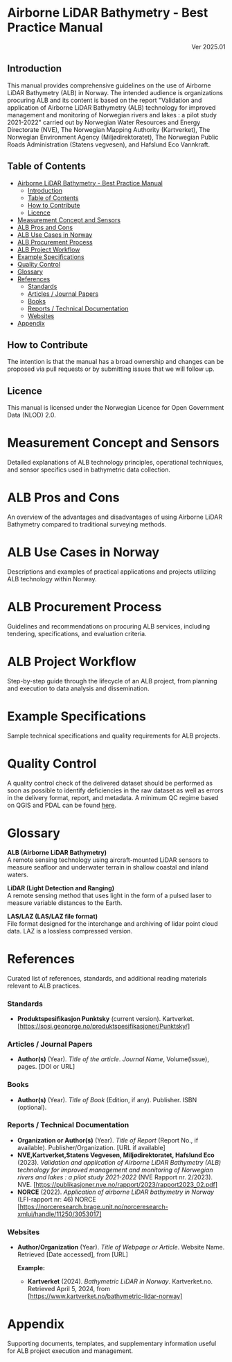# Airborne LiDAR Bathymetry - Best Practice Manual
<div style="text-align: right"> Ver 2025.01 </div>

## Introduction
This manual provides comprehensive guidelines on the use of Airborne LiDAR Bathymetry (ALB) in Norway. The intended audience is organizations procuring ALB and its content is based on the report "Validation and application of Airborne LiDAR Bathymetry (ALB) technology for improved management and monitoring of Norwegian rivers and lakes : a pilot study 2021-2022" carried out by Norwegian Water Resources and Energy Directorate (NVE), The Norwegian Mapping Authority (Kartverket), The Norwegian Environment Agency (Miljødirektoratet), The Norwegian Public Roads Administration (Statens vegvesen), and Hafslund Eco Vannkraft.

## Table of Contents
- [Airborne LiDAR Bathymetry - Best Practice Manual](#airborne-lidar-bathymetry---best-practice-manual)
  - [Introduction](#introduction)
  - [Table of Contents](#table-of-contents)
  - [How to Contribute](#how-to-contribute)
  - [Licence](#licence)
- [Measurement Concept and Sensors](#measurement-concept-and-sensors)
- [ALB Pros and Cons](#alb-pros-and-cons)
- [ALB Use Cases in Norway](#alb-use-cases-in-norway)
- [ALB Procurement Process](#alb-procurement-process)
- [ALB Project Workflow](#alb-project-workflow)
- [Example Specifications](#example-specifications)
- [Quality Control](#quality-control)
- [Glossary](#glossary)
- [References](#references)
    - [Standards](#standards)
    - [Articles / Journal Papers](#articles--journal-papers)
    - [Books](#books)
    - [Reports / Technical Documentation](#reports--technical-documentation)
    - [Websites](#websites)
- [Appendix](#appendix)

## How to Contribute
The intention is that the manual has a broad ownership and changes can be proposed via pull requests or by submitting issues that we will follow up.

## Licence
This manual is licensed under the Norwegian Licence for Open Government Data (NLOD) 2.0.

# Measurement Concept and Sensors
Detailed explanations of ALB technology principles, operational techniques, and sensor specifics used in bathymetric data collection.

# ALB Pros and Cons
An overview of the advantages and disadvantages of using Airborne LiDAR Bathymetry compared to traditional surveying methods.

# ALB Use Cases in Norway
Descriptions and examples of practical applications and projects utilizing ALB technology within Norway.

# ALB Procurement Process
Guidelines and recommendations on procuring ALB services, including tendering, specifications, and evaluation criteria.

# ALB Project Workflow
Step-by-step guide through the lifecycle of an ALB project, from planning and execution to data analysis and dissemination.

# Example Specifications
Sample technical specifications and quality requirements for ALB projects.

# Quality Control 
A quality control check of the delivered dataset should be performed as soon as possible to identify deficiencies in the raw dataset as well as errors in the delivery format, report, and metadata. A minimum QC regime based on QGIS and PDAL can be found [here](/qc/ALB_QC_Steps.md).

# Glossary
**ALB (Airborne LiDAR Bathymetry)**  
A remote sensing technology using aircraft-mounted LiDAR sensors to measure seafloor and underwater terrain in shallow coastal and inland waters.

**LiDAR (Light Detection and Ranging)**  
A remote sensing method that uses light in the form of a pulsed laser to measure variable distances to the Earth.

**LAS/LAZ (LAS/LAZ file format)**  
File format designed for the interchange and archiving of lidar point cloud data. LAZ is a lossless compressed version. 

# References
Curated list of references, standards, and additional reading materials relevant to ALB practices.

### Standards
- **Produktspesifikasjon Punktsky** (current version). Kartverket. [https://sosi.geonorge.no/produktspesifikasjoner/Punktsky/] 

### Articles / Journal Papers
- **Author(s)** (Year). *Title of the article*. _Journal Name_, Volume(Issue), pages. [DOI or URL]

### Books
- **Author(s)** (Year). *Title of Book* (Edition, if any). Publisher. ISBN (optional).

### Reports / Technical Documentation
- **Organization or Author(s)** (Year). *Title of Report* (Report No., if available). Publisher/Organization. [URL if available]
- **NVE,Kartverket,Statens Vegvesen, Miljødirektoratet, Hafslund Eco** (2023). *Validation and application of Airborne LiDAR Bathymetry (ALB) technology for improved management and monitoring of Norwegian rivers and lakes : a pilot study 2021-2022* (NVE Rapport nr. 2/2023). NVE. [https://publikasjoner.nve.no/rapport/2023/rapport2023_02.pdf]
- **NORCE** (2022). *Application of airborne LiDAR bathymetry in Norway* (LFI-rapport nr: 46) NORCE [https://norceresearch.brage.unit.no/norceresearch-xmlui/handle/11250/3053017]


### Websites
- **Author/Organization** (Year). *Title of Webpage or Article*. Website Name. Retrieved [Date accessed], from [URL]

  **Example:**
  - **Kartverket** (2024). *Bathymetric LiDAR in Norway*. Kartverket.no. Retrieved April 5, 2024, from [https://www.kartverket.no/bathymetric-lidar-norway]

# Appendix
Supporting documents, templates, and supplementary information useful for ALB project execution and management.


